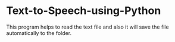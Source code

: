 # Text-to-Speech-using-Python
This program helps to read the text file and also it will save the file automatically to the folder.
